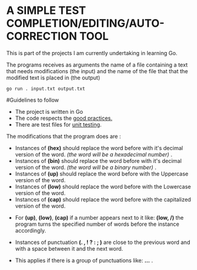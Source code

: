 A SIMPLE TEST COMPLETION/EDITING/AUTO-CORRECTION TOOL 
=============

This is part of the projects I am currently undertaking in learning Go.

The programs receives as arguments the name of a file containing a text that needs modifications (the input) and the name of the file that that the modified text is placed in (the output)

`go run . input.txt output.txt`

#Guidelines to follow

- The project is written in Go
- The code respects the [good practices.](https://learn.zone01kisumu.ke/git/root/public/src/branch/master/subjects/good-practices/README.md)
- There are test files for [unit testing](https://go.dev/doc/tutorial/add-a-test).

The modifications that the program does are :
 + Instances of **(hex)** should replace the word before with it's decimal version of the word. *(the word will be a hexadecimal number)* . 
 + Instances of **(bin)** should replace the word before with it's decimal version of the word. *(the word will be a binary number)* . 
 + Instances of **(up)** should replace the word before with the Uppercase version of the word. 
 + Instances of **(low)** should replace the word before with the Lowercase version of the word. 
 + Instances of **(cap)** should replace the word before with the capitalized version of the word. 
 * For **(up)**, **(low)**, **(cap)** if a number appears next to it like: **(low, /<number/>)** the program turns the specified number of words before the instance accordingly.
 + Instances of punctuation **(. , ! ? : ; )** are close to the previous word and with a space between it and the next word.
 * This applies if there is a group of punctuations like: **...** .

